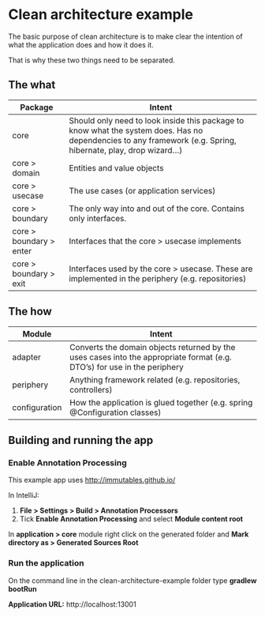 # Clean architecture example

The basic purpose of clean architecture is to make clear the intention of what the application does and how it does it.

That is why these two things need to be separated.

## The what
| Package     | Intent |
| --------|---------|
| core  | Should only need to look inside this package to know what the system does. Has no dependencies to any framework (e.g. Spring, hibernate, play, drop wizard…) |
| core > domain | Entities and value objects |
| core > usecase | The use cases (or application services) |
| core > boundary | The only way into and out of the core. Contains only interfaces. |
| core > boundary > enter | Interfaces that the core > usecase implements |
| core > boundary > exit | Interfaces used by the core > usecase. These are implemented in the periphery (e.g. repositories) |
                    
## The how
| Module     | Intent |
| --------|---------|
| adapter  | Converts the domain objects returned by the uses cases into the appropriate format (e.g. DTO’s) for use in the periphery |
| periphery | Anything framework related (e.g. repositories, controllers) |
| configuration | How the application is glued together (e.g. spring @Configuration classes) |

## Building and running the app

### Enable Annotation Processing
This example app uses http://immutables.github.io/

In IntelliJ: 
  1. **File > Settings > Build > Annotation Processors**
  2. Tick **Enable Annotation Processing** and select **Module content root**
  
  In **application > core** module right click on the generated folder and **Mark directory as > Generated Sources Root**

### Run the application
On the command line in the clean-architecture-example folder type **gradlew bootRun**

**Application URL:** http://localhost:13001
